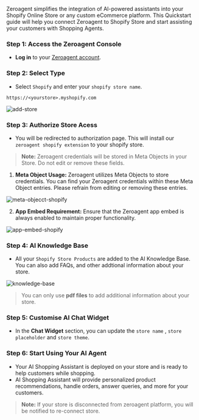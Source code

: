 Zeroagent simplifies the integration of AI-powered assistants into your Shopify Online Store or any custom eCommerce platform. This Quickstart guide will help you connect Zeroagent to Shopify Store and start assisting your customers with Shopping Agents. 


### Step 1: Access the Zeroagent Console
- **Log in** to your [Zeroagent account](https://app.zeroagent.io/). 

### Step 2: Select Type
- Select `Shopify` and enter your `shopify store name`.

```title="example"
https://<yourstore>.myshopify.com
```
![add-store](https://mintlify.s3.us-west-1.amazonaws.com/zeromagic/assets/images/add-site.png)

### Step 3: Authorize Store Acess

- You will be redirected to authorization page. This will install our `zeroagent shopify extension` to your shopify store.

>  __Note:__ Zeroagent credentials will be stored in Meta Objects in your Store. Do not edit or remove these fields.

1. **Meta Object Usage:** Zeroagent utilizes Meta Objects to store credentials. You can find your Zeroagent credentials within these Meta Object entries. Please refrain from editing or removing these entries.

![meta-objecct-shopify](https://mintlify.s3.us-west-1.amazonaws.com/zeromagic/assets/images/shopify-1.png)


2. **App Embed Requirement:** Ensure that the Zeroagent app embed is always enabled to maintain proper functionality.

![app-embed-shopify](https://mintlify.s3.us-west-1.amazonaws.com/zeromagic/assets/images/shopify-2.png)

### Step 4: AI Knowledge Base

- All your `Shopify Store Products` are added to the AI Knowledge Base. You can also add FAQs, and other addtional information about your store.

![knowledge-base](https://mintlify.s3.us-west-1.amazonaws.com/zeromagic/assets/images/knowledge-base.png)


> You can only use **pdf files** to add additional information about your store.

### Step 5: Customise AI Chat Widget
- In the **Chat Widget** section, you can update the `store name` , `store placeholder` and `store theme`.

### Step 6: Start Using Your AI Agent

- Your AI Shopping Assistant is deployed on your store and is ready to help customers while shopping.
- AI Shopping Assistant will provide personalized product recommendations, handle orders, answer queries, and more for your customers.


> __Note:__ If your store is disconnected from zeroagent platform, you will be notified to re-connect store.